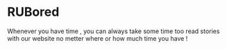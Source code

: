 # RUBored
Whenever you have time , you can always take some time too read stories with our website no metter where or how much time you have !
